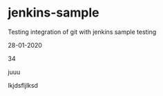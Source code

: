 # jenkins-sample
Testing integration of git with jenkins
sample testing

28-01-2020


34

juuu

lkjdsfljlksd
